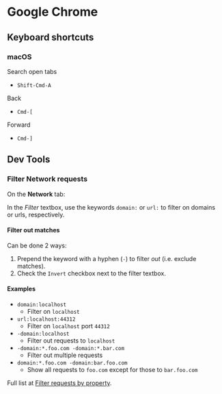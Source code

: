 # Google Chrome

## Keyboard shortcuts

### macOS

Search open tabs

- `Shift-Cmd-A`

Back

- `Cmd-[`

Forward

- `Cmd-]`

## Dev Tools

### Filter Network requests

On the **Network** tab:

In the _Filter_ textbox, use the keywords `domain:` or `url:` to filter on domains or urls, respectively.

#### Filter out matches

Can be done 2 ways:

1. Prepend the keyword with a hyphen (`-`) to filter _out_ (i.e. exclude matches).
2. Check the `Invert` checkbox next to the filter textbox.

#### Examples

- `domain:localhost`
  - Filter on `localhost`
- `url:localhost:44312`
  - Filter on `localhost` port `44312`
- `-domain:localhost`
  - Filter out requests to `localhost`
- `-domain:*.foo.com -domain:*.bar.com`
  - Filter out multiple requests
- `domain:*.foo.com -domain:bar.foo.com`
  - Show all requests to `foo.com` except for those to `bar.foo.com`

Full list at [Filter requests by property](https://developer.chrome.com/docs/devtools/network/reference#filter-by-property).
